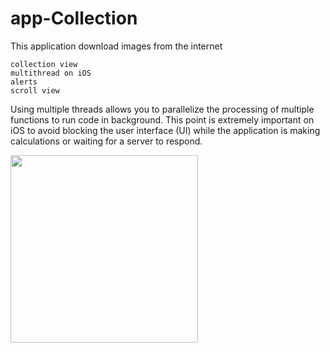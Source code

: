 # app-Collection

This application download images from the internet

	collection view
	multithread on iOS
	alerts
	scroll view


Using multiple threads allows you to parallelize the processing of multiple functions to run code in background. This point is extremely important on iOS to avoid blocking the user interface (UI) while the application is making calculations or waiting for a server to respond.

<img src="https://github.com/vkozhemi/app-Collection/raw/master/img/collection.gif" width="300">

